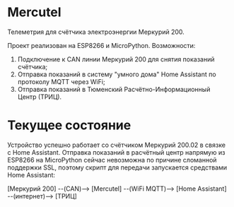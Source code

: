 # Mercutel
Телеметрия для счётчика электроэнергии Меркурий 200.

Проект реализован на ESP8266 и MicroPython.
Возможности:
1. Подключение к CAN линии Меркурий 200 для снятия показаний счётчика;
2. Отправка показаний в систему "умного дома" Home Assistant по протоколу MQTT через WiFi;
3. Отправка показаний в Тюменский Расчётно-Информационный Центр (ТРИЦ).

# Текущее состояние
Устройство успешно работает со счётчиком Меркурий 200.02 в связке с Home Assistant. Отправка показаний в расчётный центр напрямую из ESP8266 на MicroPython сейчас невозможна по причине сломанной поддержки SSL, поэтому скрипт для передачи запускается средствами Home Assistant:

[Меркурий 200] --(CAN)--> [Mercutel] --(WiFi MQTT)--> [Home Assistant] --(интернет)--> [ТРИЦ]
